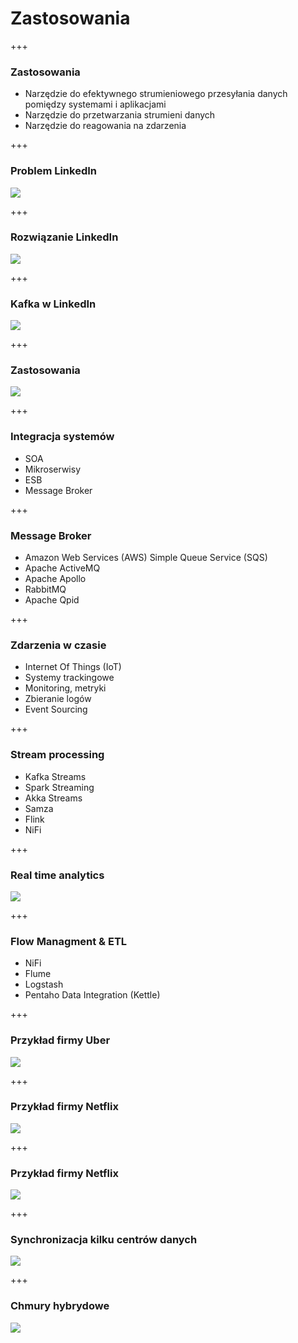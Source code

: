 
# Zastosowania



+++
### Zastosowania
* Narzędzie do efektywnego strumieniowego przesyłania danych pomiędzy systemami i aplikacjami 
* Narzędzie do przetwarzania strumieni danych
* Narzędzie do reagowania na zdarzenia


+++
### Problem LinkedIn
![](assets/img/use-cases/datapipeline_complex.png)



+++
### Rozwiązanie LinkedIn
![](assets/img/use-cases/datapipeline_simple.png)



+++
<!-- .slide: class="imagecentersize60" -->
### Kafka w LinkedIn
![](assets/img/use-cases/kafka-linkedin.png)



+++
### Zastosowania
![](assets/img/use-cases/chart-kafka-infrastructure.png)


+++
### Integracja systemów
* SOA
* Mikroserwisy
* ESB
* Message Broker


+++
### Message Broker
* Amazon Web Services (AWS) Simple Queue Service (SQS)
* Apache ActiveMQ
* Apache Apollo
* RabbitMQ
* Apache Qpid



+++
### Zdarzenia w czasie
* Internet Of Things (IoT)
* Systemy trackingowe
* Monitoring, metryki
* Zbieranie logów
* Event Sourcing



+++
### Stream processing
* Kafka Streams
* Spark Streaming
* Akka Streams
* Samza
* Flink
* NiFi



+++
<!-- .slide: class="imagecentersize60" -->
### Real time analytics
![](assets/img/use-cases/real-time-analytics.png)



+++
### Flow Managment & ETL
* NiFi
* Flume
* Logstash
* Pentaho Data Integration (Kettle)



+++
### Przykład firmy Uber
![](assets/img/use-cases/kafka-uber.png)



+++
### Przykład firmy Netflix
![](assets/img/use-cases/kafka-netflix.png)



+++
### Przykład firmy Netflix
![](assets/img/use-cases/kafka-netflix-stats.png)



+++
<!-- .slide: class="imagecentersize60" -->
### Synchronizacja kilku centrów danych
![](assets/img/use-cases/datacenters.png)



+++
### Chmury hybrydowe
![](assets/img/use-cases/ksql-cloud.png)